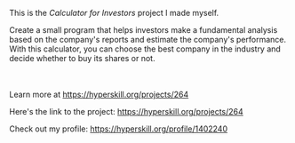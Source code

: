 This is the *Calculator for Investors* project I made myself.


<p>Create a small program that helps investors make a fundamental analysis based on the company's reports and estimate the company's performance. With this calculator, you can choose the best company in the industry and decide whether to buy its shares or not.</p><br/><br/>Learn more at <a href="https://hyperskill.org/projects/264?utm_source=ide&utm_medium=ide&utm_campaign=ide&utm_content=project-card">https://hyperskill.org/projects/264</a>

Here's the link to the project: https://hyperskill.org/projects/264

Check out my profile: https://hyperskill.org/profile/1402240